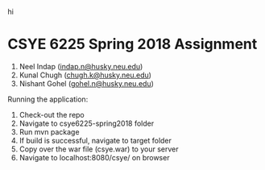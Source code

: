 hi 
# CSYE 6225 Spring 2018 Assignment

1. Neel Indap (indap.n@husky.neu.edu)
2. Kunal Chugh (chugh.k@husky.neu.edu)
3. Nishant Gohel (gohel.n@husky.neu.edu)


Running the application:

1. Check-out the repo
2. Navigate to csye6225-spring2018 folder
3. Run mvn package
4. If build is successful, navigate to target folder
5. Copy over the war file (csye.war) to your server
6. Navigate to localhost:8080/csye/ on browser
